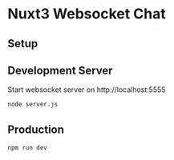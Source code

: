# Nuxt3 Websocket Chat

## Setup

## Development Server

Start websocket server on http://localhost:5555

```bash
node server.js
```

## Production

```bash
npm run dev
```

